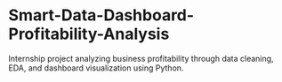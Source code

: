 # Smart-Data-Dashboard-Profitability-Analysis
Internship project analyzing business profitability through data cleaning, EDA, and dashboard visualization using Python.
